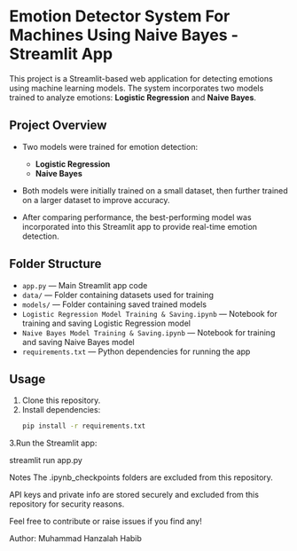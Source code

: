 # Emotion Detector System For Machines Using Naive Bayes - Streamlit App

This project is a Streamlit-based web application for detecting emotions using machine learning models. The system incorporates two models trained to analyze emotions: **Logistic Regression** and **Naive Bayes**.

## Project Overview

- Two models were trained for emotion detection:
  - **Logistic Regression**
  - **Naive Bayes**

- Both models were initially trained on a small dataset, then further trained on a larger dataset to improve accuracy.

- After comparing performance, the best-performing model was incorporated into this Streamlit app to provide real-time emotion detection.

## Folder Structure

- `app.py` — Main Streamlit app code  
- `data/` — Folder containing datasets used for training  
- `models/` — Folder containing saved trained models  
- `Logistic Regression Model Training & Saving.ipynb` — Notebook for training and saving Logistic Regression model  
- `Naive Bayes Model Training & Saving.ipynb` — Notebook for training and saving Naive Bayes model  
- `requirements.txt` — Python dependencies for running the app  

## Usage

1. Clone this repository.
2. Install dependencies:
   ```bash
   pip install -r requirements.txt
3.Run the Streamlit app:

   streamlit run app.py

Notes
The .ipynb_checkpoints folders are excluded from this repository.

API keys and private info are stored securely and excluded from this repository for security reasons.

Feel free to contribute or raise issues if you find any!

Author: Muhammad Hanzalah Habib
